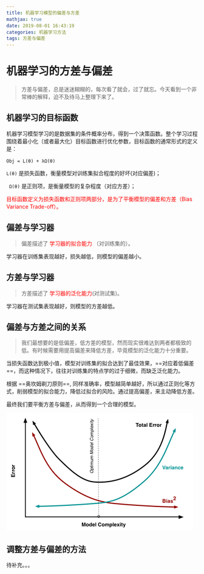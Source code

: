 ```yaml
---
title: 机器学习模型的偏差与方差
mathjax: true
date: 2019-08-01 16:43:19
categories: 机器学习方法
tags: 方差与偏差
---
```


# 机器学习的方差与偏差

> 方差与偏差，总是迷迷糊糊的，每次看了就会，过了就忘。今天看到一个非常棒的解释，迫不及待马上整理下来了。


## 机器学习的目标函数
机器学习模型学习的是数据集的条件概率分布，得到一个决策函数。整个学习过程围绕着最小化（或者最大化）目标函数进行优化参数，目标函数的通常形式的定义是：


    Obj = L(θ) + λΩ(θ)
    
`L(θ)` 是损失函数，衡量模型对训练集拟合程度的好坏(对应偏差)；

` Ω(θ)` 是正则项，是衡量模型的复杂程度（对应方差）；

<font color="#FF0000"> 目标函数定义为损失函数和正则项两部分，是为了平衡模型的偏差和方差（Bias Variance Trade-off）。</font> 



## 偏差与学习器

> 偏差描述了 <font color="#FF0000">学习器的拟合能力</font> （对训练集的）。

学习器在训练集表现越好，损失越低，则模型的偏差越小。


## 方差与学习器

> 方差描述了 <font color="#FF0000"> 学习器的泛化能力</font>(对测试集)。

学习器在测试集表现越好，则模型的方差越低。


## 偏差与方差之间的关系

> 我们最想要的是低偏差，低方差的模型，然而现实很难达到两者都极致的低。有时候需要用提高偏差来降低方差，毕竟模型的泛化能力十分重要。

当损失函数达到极小值，模型对训练集的拟合达到了最佳效果，==对应着低偏差==，而这种情况下，往往对训练集的特点学的过于细微，而缺乏泛化能力。

根据 ==奥坎姆剃刀原则==, 同样准确率，模型越简单越好，所以通过正则化等方式，削弱模型的拟合能力，降低过拟合的风险。通过提高偏差，来主动降低方差。

最终我们要平衡方差与偏差，从而得到一个合理的模型。

   
![biasvariance](机器学习模型的偏差与方差/biasvariance.png)

## 调整方差与偏差的方法

待补充。。。